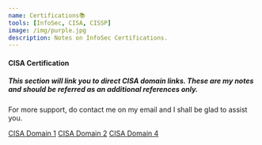 ```yaml
---
name: Certifications📚
tools: [InfoSec, CISA, CISSP]
image: /img/purple.jpg
description: Notes on InfoSec Certifications.
---
```

<div class="card">
  <h4 class="card-header">CISA Certification</h4>
  <div class="card-body">
    <h5 class="card-title">This section will link you to direct CISA domain links. These are my notes and should be referred as an additional references only.</h5>
    <p class="card-text">For more support, do contact me on my email and I shall be glad to assist you.</p>
    <a href="/blog/cisa-domain-1-notes" class="btn btn-dark">CISA Domain 1</a>
	<a href="/blog/cisa-domain-2-notes" class="btn btn-dark">CISA Domain 2</a>
	<a href="/blog/cisa-domain-4-notes" class="btn btn-dark">CISA Domain 4</a>
  </div>
</div>